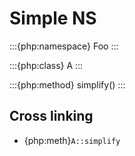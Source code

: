 # Simple NS

:::{php:namespace} Foo
:::

:::{php:class} A
:::

:::{php:method} simplify()
:::

## Cross linking

- {php:meth}`A::simplify`
